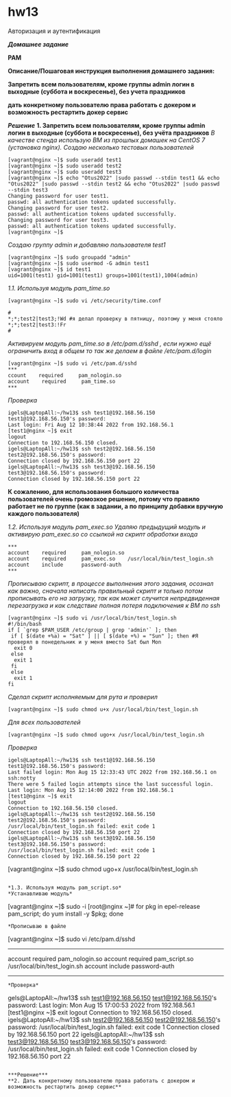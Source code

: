 # hw13
Авторизация и аутентификация

***Домашнее задание***

**PAM**

**Описание/Пошаговая инструкция выполнения домашнего задания:**

**Запретить всем пользователям, кроме группы admin логин в выходные (суббота и воскресенье), без учета праздников**

**дать конкретному пользователю права работать с докером и возможность рестартить докер сервис**

***Решение***
**1. Запретить всем пользователям, кроме группы admin логин в выходные (суббота и воскресенье), без учёта праздников**
*В качестве стенда использую ВМ из прошлых домашек на CentOS 7 (установка nginx).*
*Создаю несколько тестовых пользователей*
```
[vagrant@nginx ~]$ sudo useradd test1
[vagrant@nginx ~]$ sudo useradd test2
[vagrant@nginx ~]$ sudo useradd test3
[vagrant@nginx ~]$ echo "Otus2022" |sudo passwd --stdin test1 && echo "Otus2022" |sudo passwd --stdin test2 && echo "Otus2022" |sudo passwd --stdin test3   
Changing password for user test1.
passwd: all authentication tokens updated successfully.
Changing password for user test2.
passwd: all authentication tokens updated successfully.
Changing password for user test3.
passwd: all authentication tokens updated successfully.
[vagrant@nginx ~]$ 
```
*Создаю группу admin и добавляю пользователя test1*
```
[vagrant@nginx ~]$ sudo groupadd "admin"
[vagrant@nginx ~]$ sudo usermod -G admin test1
[vagrant@nginx ~]$ id test1
uid=1001(test1) gid=1001(test1) groups=1001(test1),1004(admin)
```
*1.1. Используя модуль pam_time.so*
```
[vagrant@nginx ~]$ sudo vi /etc/security/time.conf
```
```
#
*;*;test2|test3;!Wd #я делал проверку в пятницу, поэтому у меня стояло *;*;test2|test3:!Fr
#
```
*Активируем модуль pam_time.so в /etc/pam.d/sshd , если нужно ещё ограничить вход в общем то так же делаем в файле /etc/pam.d/login*
```
[vagrant@nginx ~]$ sudo vi /etc/pam.d/sshd 
***
ccount    required     pam_nologin.so
account    required     pam_time.so
***
```
*Проверка*
```
igels@LaptopAll:~/hw13$ ssh test1@192.168.56.150
test1@192.168.56.150's password: 
Last login: Fri Aug 12 10:38:44 2022 from 192.168.56.1
[test1@nginx ~]$ exit
logout
Connection to 192.168.56.150 closed.
igels@LaptopAll:~/hw13$ ssh test2@192.168.56.150
test2@192.168.56.150's password: 
Connection closed by 192.168.56.150 port 22
igels@LaptopAll:~/hw13$ ssh test3@192.168.56.150
test3@192.168.56.150's password: 
Connection closed by 192.168.56.150 port 22
```
**К сожалению, для использования большого количества пользователей очень громозкое решение, потому что правило работает не по группе (как в задании, а по принципу добавки вручную каждого пользователя)**

*1.2. Используя модуль pam_exec.so*
*Удаляю предыдущий модуль и активирую pam_exec.so со ссылкой на скрипт обработки входа*
```
***
account    required     pam_nologin.so
account    required     pam_exec.so    /usr/local/bin/test_login.sh
account    include      password-auth
***
```
*Прописываю скрипт, в процессе выполнения этого задания, осознал как важно, сначала написать правильный скрипт и только потом прописывать его на загрузку, так как может случится непредвиденная перезагрузка и как следствие полная потеря подключения к ВМ по ssh*
```
[vagrant@nginx ~]$ sudo vi /usr/local/bin/test_login.sh
#!/bin/bash
if [ `grep $PAM_USER /etc/group | grep 'admin'` ]; then
 if [ $(date +%a) = "Sat" ] || [ $(date +%) = "Sun" ]; then #Я проверял в понедельник и у меня вместо Sat был Mon
  exit 0
 else
  exit 1
 fi
 else
  exit 1
fi
```
*Сделал скрипт исполняемым для рута и проверил*
```
[vagrant@nginx ~]$ sudo chmod u+x /usr/local/bin/test_login.sh
```
*Для всех пользователей*
```
[vagrant@nginx ~]$ sudo chmod ugo+x /usr/local/bin/test_login.sh
```
*Проверка*
```
igels@LaptopAll:~/hw13$ ssh test1@192.168.56.150
test1@192.168.56.150's password: 
Last failed login: Mon Aug 15 12:33:43 UTC 2022 from 192.168.56.1 on ssh:notty
There were 5 failed login attempts since the last successful login.
Last login: Mon Aug 15 12:14:00 2022 from 192.168.56.1
[test1@nginx ~]$ exit
logout
Connection to 192.168.56.150 closed.
igels@LaptopAll:~/hw13$ ssh test2@192.168.56.150
test2@192.168.56.150's password: 
/usr/local/bin/test_login.sh failed: exit code 1
Connection closed by 192.168.56.150 port 22
igels@LaptopAll:~/hw13$ ssh test3@192.168.56.150
test3@192.168.56.150's password: 
/usr/local/bin/test_login.sh failed: exit code 1
Connection closed by 192.168.56.150 port 22
```
[vagrant@nginx ~]$ sudo chmod ugo+x /usr/local/bin/test_login.sh
```

*1.3. Используя модуль pam_script.so*
*Устанавливаю модуль*
```
[vagrant@nginx ~]$ sudo -i
[root@nginx ~]# for pkg in epel-release pam_script; do yum install -y $pkg; done
```
*Прописываю в файле 
```
[vagrant@nginx ~]$ sudo vi /etc/pam.d/sshd 
***
account    required     pam_nologin.so
account    required     pam_script.so   /usr/local/bin/test_login.sh
account    include      password-auth
***
```
*Проверка*
```
gels@LaptopAll:~/hw13$ ssh test1@192.168.56.150
test1@192.168.56.150's password: 
Last login: Mon Aug 15 17:00:53 2022 from 192.168.56.1
[test1@nginx ~]$ exit
logout
Connection to 192.168.56.150 closed.
igels@LaptopAll:~/hw13$ ssh test2@192.168.56.150
test2@192.168.56.150's password: 
/usr/local/bin/test_login.sh failed: exit code 1
Connection closed by 192.168.56.150 port 22
igels@LaptopAll:~/hw13$ ssh test3@192.168.56.150
test3@192.168.56.150's password: 
/usr/local/bin/test_login.sh failed: exit code 1
Connection closed by 192.168.56.150 port 22
```

***Решение***
**2. Дать конкретному пользователю права работать с докером и возможность рестартить докер сервис**
